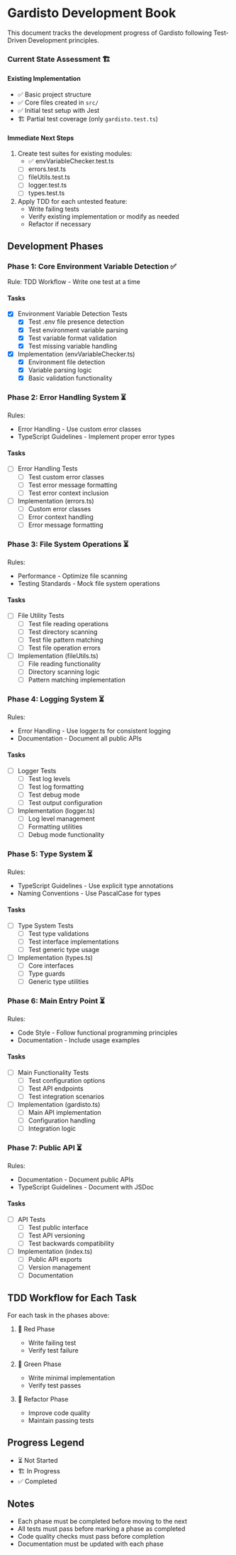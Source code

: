 # Gardisto Development Book

This document tracks the development progress of Gardisto following Test-Driven Development principles.

### Current State Assessment 🏗️

#### Existing Implementation
- ✅ Basic project structure
- ✅ Core files created in `src/`
- ✅ Initial test setup with Jest
- 🏗️ Partial test coverage (only `gardisto.test.ts`)

#### Immediate Next Steps
1. Create test suites for existing modules:
   - ✅ envVariableChecker.test.ts
   - [ ] errors.test.ts
   - [ ] fileUtils.test.ts
   - [ ] logger.test.ts
   - [ ] types.test.ts

2. Apply TDD for each untested feature:
   - Write failing tests
   - Verify existing implementation or modify as needed
   - Refactor if necessary

## Development Phases

### Phase 1: Core Environment Variable Detection ✅
Rule: TDD Workflow - Write one test at a time

#### Tasks
- [x] Environment Variable Detection Tests
  - [x] Test .env file presence detection
  - [x] Test environment variable parsing
  - [x] Test variable format validation
  - [x] Test missing variable handling

- [x] Implementation (envVariableChecker.ts)
  - [x] Environment file detection
  - [x] Variable parsing logic
  - [x] Basic validation functionality

### Phase 2: Error Handling System ⏳
Rules: 
- Error Handling - Use custom error classes
- TypeScript Guidelines - Implement proper error types

#### Tasks
- [ ] Error Handling Tests
  - [ ] Test custom error classes
  - [ ] Test error message formatting
  - [ ] Test error context inclusion

- [ ] Implementation (errors.ts)
  - [ ] Custom error classes
  - [ ] Error context handling
  - [ ] Error message formatting

### Phase 3: File System Operations ⏳
Rules:
- Performance - Optimize file scanning
- Testing Standards - Mock file system operations

#### Tasks
- [ ] File Utility Tests
  - [ ] Test file reading operations
  - [ ] Test directory scanning
  - [ ] Test file pattern matching
  - [ ] Test file operation errors

- [ ] Implementation (fileUtils.ts)
  - [ ] File reading functionality
  - [ ] Directory scanning logic
  - [ ] Pattern matching implementation

### Phase 4: Logging System ⏳
Rules:
- Error Handling - Use logger.ts for consistent logging
- Documentation - Document all public APIs

#### Tasks
- [ ] Logger Tests
  - [ ] Test log levels
  - [ ] Test log formatting
  - [ ] Test debug mode
  - [ ] Test output configuration

- [ ] Implementation (logger.ts)
  - [ ] Log level management
  - [ ] Formatting utilities
  - [ ] Debug mode functionality

### Phase 5: Type System ⏳
Rules:
- TypeScript Guidelines - Use explicit type annotations
- Naming Conventions - Use PascalCase for types

#### Tasks
- [ ] Type System Tests
  - [ ] Test type validations
  - [ ] Test interface implementations
  - [ ] Test generic type usage

- [ ] Implementation (types.ts)
  - [ ] Core interfaces
  - [ ] Type guards
  - [ ] Generic type utilities

### Phase 6: Main Entry Point ⏳
Rules:
- Code Style - Follow functional programming principles
- Documentation - Include usage examples

#### Tasks
- [ ] Main Functionality Tests
  - [ ] Test configuration options
  - [ ] Test API endpoints
  - [ ] Test integration scenarios

- [ ] Implementation (gardisto.ts)
  - [ ] Main API implementation
  - [ ] Configuration handling
  - [ ] Integration logic

### Phase 7: Public API ⏳
Rules:
- Documentation - Document public APIs
- TypeScript Guidelines - Document with JSDoc

#### Tasks
- [ ] API Tests
  - [ ] Test public interface
  - [ ] Test API versioning
  - [ ] Test backwards compatibility

- [ ] Implementation (index.ts)
  - [ ] Public API exports
  - [ ] Version management
  - [ ] Documentation

## TDD Workflow for Each Task

For each task in the phases above:

1. 🔴 Red Phase
   - Write failing test
   - Verify test failure

2. 💚 Green Phase
   - Write minimal implementation
   - Verify test passes

3. 🔄 Refactor Phase
   - Improve code quality
   - Maintain passing tests

## Progress Legend
- ⏳ Not Started
- 🏗️ In Progress
- ✅ Completed

## Notes
- Each phase must be completed before moving to the next
- All tests must pass before marking a phase as completed
- Code quality checks must pass before completion
- Documentation must be updated with each phase
